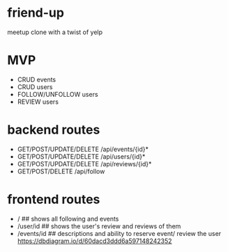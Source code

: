 # friend-up
meetup clone with a twist of yelp

# MVP
 * CRUD events
 * CRUD users
 * FOLLOW/UNFOLLOW users
 * REVIEW users

# backend routes
 * GET/POST/UPDATE/DELETE /api/events/{id}*
 * GET/POST/UPDATE/DELETE /api/users/{id}*
 * GET/POST/UPDATE/DELETE /api/reviews/{id}*
 * GET/POST/DELETE /api/follow

# frontend routes
 * / ## shows all following and events
 * /user/id ## shows the user's review and reviews of them
 * /events/id ## descriptions and ability to reserve event/ review the user 
https://dbdiagram.io/d/60dacd3ddd6a597148242352
